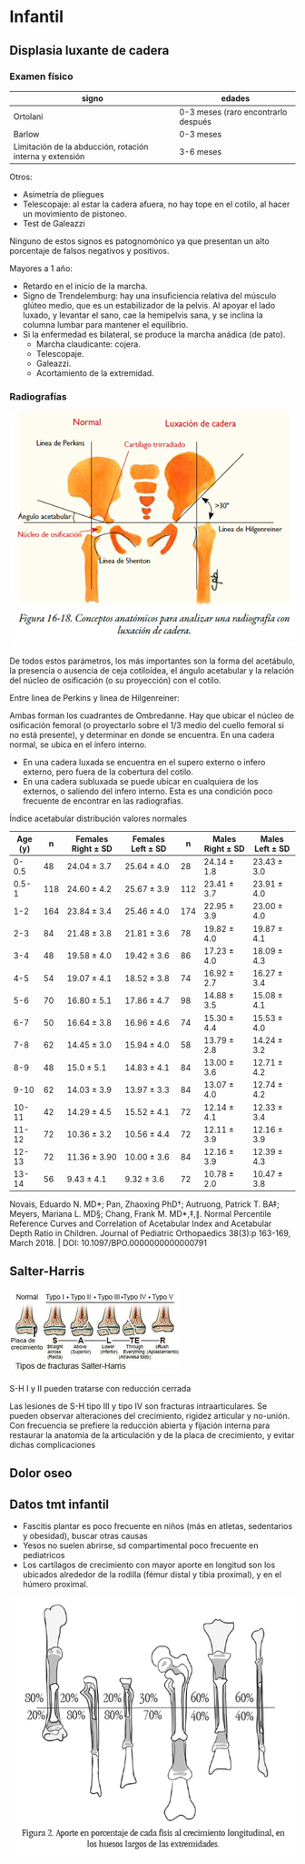 # Infantil

## Displasia luxante de cadera

### Examen físico

| signo | edades |
|-------|--------|
| Ortolani | 0-3 meses (raro encontrarlo después |
| Barlow | 0-3 meses |
| Limitación de la abducción, rotación interna y extensión | 3-6 meses |

Otros: 
- Asimetría de pliegues
- Telescopaje: al estar la cadera afuera, no hay tope en el cotilo, al hacer un movimiento de pistoneo.
- Test de Galeazzi

Ninguno de estos signos es patognomónico ya que presentan un alto porcentaje de falsos negativos y positivos.

Mayores a 1 año:
- Retardo en el inicio de la marcha.
- Signo de Trendelemburg: hay una insuficiencia relativa
del músculo glúteo medio, que es un estabilizador de la
pelvis. Al apoyar el lado luxado, y levantar el sano, cae
la hemipelvis sana, y se inclina la columna lumbar para
mantener el equilibrio.
- Si la enfermedad es bilateral, se produce la marcha anádica
(de pato).
    - Marcha claudicante: cojera.
    - Telescopaje.
    - Galeazzi.
    - Acortamiento de la extremidad.

### Radiografías

![dlc_rx](dlc_rx.png)

De todos estos parámetros, los más importantes son la forma del acetábulo, la presencia o ausencia de ceja cotiloídea, el ángulo acetabular y la relación del núcleo de osificación (o su proyección) con el cotilo.

Entre linea de Perkins y linea de Hilgenreiner:

Ambas forman los cuadrantes de Ombredanne. Hay que ubicar el <span class= "sn" >núcleo de osificación femoral (o proyectarlo sobre el 1/3 medio del cuello femoral si no está presente)</span>, y determinar en donde se encuentra. En una cadera normal, se ubica en el <span class= "tto" >ínfero interno</span>. 
- En una cadera luxada se encuentra en el supero externo o infero externo, pero fuera de la cobertura del cotilo. 
- En una cadera subluxada se puede ubicar en cualquiera de los externos, o saliendo del infero interno. Esta es una condición poco frecuente de encontrar en las radiografías.

Índice acetabular distribución valores normales

| Age (y) | n   | Females Right ± SD | Females Left ± SD | n   | Males Right ± SD | Males Left ± SD |
|---------|-----|--------------------|-------------------|-----|------------------|-----------------|
| 0-0.5   | 48  | 24.04 ± 3.7        | 25.64 ± 4.0       | 28  | 24.14 ± 1.8      | 23.43 ± 3.0     |
| 0.5-1   | 118 | 24.60 ± 4.2        | 25.67 ± 3.9       | 112 | 23.41 ± 3.7      | 23.91 ± 4.0     |
| 1-2     | 164 | 23.84 ± 3.4        | 25.46 ± 4.0       | 174 | 22.95 ± 3.9      | 23.00 ± 4.0     |
| 2-3     | 84  | 21.48 ± 3.8        | 21.81 ± 3.6       | 78  | 19.82 ± 4.0      | 19.87 ± 4.1     |
| 3-4     | 48  | 19.58 ± 4.0        | 19.42 ± 3.6       | 86  | 17.23 ± 4.0      | 18.09 ± 4.3     |
| 4-5     | 54  | 19.07 ± 4.1        | 18.52 ± 3.8       | 74  | 16.92 ± 2.7      | 16.27 ± 3.4     |
| 5-6     | 70  | 16.80 ± 5.1        | 17.86 ± 4.7       | 98  | 14.88 ± 3.5      | 15.08 ± 4.1     |
| 6-7     | 50  | 16.64 ± 3.8        | 16.96 ± 4.6       | 74  | 15.30 ± 4.4      | 15.53 ± 4.0     |
| 7-8     | 62  | 14.45 ± 3.0        | 15.94 ± 4.0       | 58  | 13.79 ± 2.8      | 14.24 ± 3.2     |
| 8-9     | 48  | 15.0 ± 5.1         | 14.83 ± 4.1       | 84  | 13.00 ± 3.6      | 12.71 ± 4.2     |
| 9-10    | 62  | 14.03 ± 3.9        | 13.97 ± 3.3       | 84  | 13.07 ± 4.0      | 12.74 ± 4.2     |
| 10-11   | 42  | 14.29 ± 4.5        | 15.52 ± 4.1       | 72  | 12.14 ± 4.1      | 12.33 ± 3.4     |
| 11-12   | 72  | 10.36 ± 3.2        | 10.56 ± 4.4       | 72  | 12.11 ± 3.9      | 12.16 ± 3.9     |
| 12-13   | 72  | 11.36 ± 3.90       | 10.00 ± 3.6       | 84  | 12.16 ± 3.9      | 12.39 ± 4.3     |
| 13-14   | 56  | 9.43 ± 4.1         | 9.32 ± 3.6        | 72  | 10.78 ± 2.0      | 10.47 ± 3.8     |

Novais, Eduardo N. MD*; Pan, Zhaoxing PhD†; Autruong, Patrick T. BA‡; Meyers, Mariana L. MD§; Chang, Frank M. MD*,‡,∥. Normal Percentile Reference Curves and Correlation of Acetabular Index and Acetabular Depth Ratio in Children. Journal of Pediatric Orthopaedics 38(3):p 163-169, March 2018. | DOI: 10.1097/BPO.0000000000000791 



## Salter-Harris

![salter-harris](salter-harris.png)

S-H I y II pueden tratarse con reducción cerrada 

Las lesiones de S-H tipo III y tipo IV son fracturas intraarticulares. Se pueden observar alteraciones del crecimiento, rigidez articular y no-unión. Con frecuencia se prefiere la reducción abierta y fijación interna para restaurar la anatomía de la articulación y de la placa de crecimiento, y evitar dichas complicaciones

## Dolor oseo

## Datos tmt infantil

- Fascitis plantar es poco frecuente en niños (más en atletas, sedentarios y obesidad), buscar otras causas
- Yesos no suelen abrirse, sd compartimental poco frecuente en pediatricos
- Los cartílagos de crecimiento con mayor aporte en longitud son los ubicados alrededor de la rodilla (fémur distal y tibia proximal), y en el húmero proximal.

![fisis_aportes](fisis_aportes.png)
